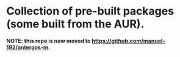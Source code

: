 # Collection of pre-built packages (some built from the AUR).
<b>NOTE: this repo is now moved to https://github.com/manuel-192/antergos-m.
</b>
